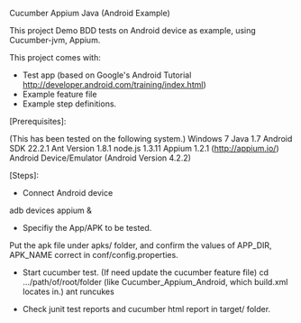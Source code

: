 Cucumber Appium Java (Android Example)

This project Demo BDD tests on Android device as example, using Cucumber-jvm, Appium. 

This project comes with:

* Test app (based on Google's Android Tutorial http://developer.android.com/training/index.html)
* Example feature file
* Example step definitions.

[Prerequisites]: 

(This has been tested on the following system.)
Windows 7
Java 1.7
Android SDK 22.2.1
Ant Version 1.8.1
node.js 1.3.11
Appium 1.2.1 (http://appium.io/)
Android Device/Emulator (Android Version 4.2.2)

[Steps]:

* Connect Android device

adb devices
appium &

* Specifiy the App/APK  to be tested.

Put the apk file under apks/ folder, and confirm the values of APP_DIR, APK_NAME correct in conf/config.properties.

* Start cucumber test. (If need update the cucumber feature file)
cd .../path/of/root/folder (like Cucumber_Appium_Android, which build.xml locates in.)
ant runcukes

* Check junit test reports and cucumber html report in target/ folder.